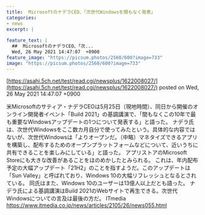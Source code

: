 ```yaml
---
title:  MicrosoftのナデラCEO、「次世代Windowsを間もなく発表」  
categories:
- news
excerpt: |
  
feature_text: |
  ##  MicrosoftのナデラCEO、「次...
  Wed, 26 May 2021 14:47:07  +0900
feature_image: "https://picsum.photos/2560/600?image=733"
image: "https://picsum.photos/2560/600?image=733"
---
```


[https://asahi.5ch.net/test/read.cgi/newsplus/1622008027/](https://asahi.5ch.net/test/read.cgi/newsplus/1622008027/)
posted on Wed, 26 May 2021 14:47:07  +0900

<!--more-->

米Microsoftのサティア・ナデラCEOは5月25日（現地時間）、同日から開催のオンライン開発者イベント「Build 2021」の基調講演で、「間もなくこの10年で最も重要なWindowsアップデートの1つについて発表する」と語った。 ナデラ氏は、次世代Windowsをここ数カ月自分で使ってみたという。具体的な内容ではないが、次世代Windowsは「よりオープンだ。（中略）マネタイズできるアプリを構築し、配布するためのオープンプラットフォームなどについて、近いうちに共有できることを楽しみにしている」と語った。 アプリストアのMicrosoft Storeにも大きな改善があることをほのめかしたとみられる。 これは、年内配布予定の大幅アップデート「21H2」のことを指すようだ。このアップデートは「Sun Valley」と呼ばれており、Windows 10の大幅リフレッシュとなるとされている。 同氏はまた、Windows 10のユーザーは13億人以上だとも語った。 ナデラ氏による基調講演はBuild 2021のWebサイトで再生できる。次世代Windowsについての言及は最後の方だ。 ITmedia https://www.itmedia.co.jp/news/articles/2105/26/news055.html
